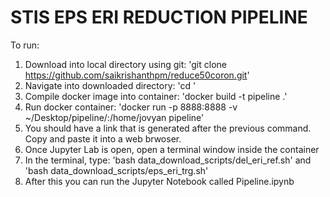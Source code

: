 # STIS EPS ERI REDUCTION PIPELINE

To run:
1. Download into local directory using git: 
'git clone https://github.com/saikrishanthpm/reduce50coron.git'
2. Navigate into downloaded directory: 
'cd '
3. Compile docker image into container:
'docker build -t pipeline .'
4. Run docker container:
'docker run -p 8888:8888 -v ~/Desktop/pipeline/:/home/jovyan pipeline'
5. You should have a link that is generated after the previous command. Copy and paste it into a web brwoser. 
6. Once Jupyter Lab is open, open a terminal window inside the container
7. In the terminal, type:
'bash data_download_scripts/del_eri_ref.sh' and 
'bash data_download_scripts/eps_eri_trg.sh'
8. After this you can run the Jupyter Notebook called Pipeline.ipynb

